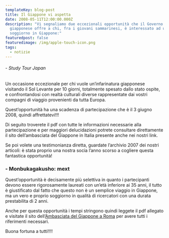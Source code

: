 ```yaml
---
templateKey: blog-post
title: Il Giappone vi aspetta
date: 2008-05-11T12:00:00.000Z
description: "Vi segnaliamo due eccezionali opportunità che il Governo
  giapponese offre a chi, fra i giovani sammarinesi, è interessato ad un
  soggiorno in Giappone:"
featuredpost: false
featuredimage: /img/apple-touch-icon.png
tags:
  - notizie
---
```


 ######  - Study Tour Japan 

 Un occasione eccezionale per chi vuole un’infarinatura giapponese visitando il Sol Levante per 10 giorni, totalmente spesato dallo stato ospite, e confrontandosi con realtà culturali diverse rappresentate dai vostri compagni di viaggio provenienti da tutta Europa. 

 Quest’opportunità ha una scadenza di partecipazione che è il 3 giugno 2008, quindi affrettatevi!!! 

 Di seguito troverete il pdf con tutte le informazioni necessarie alla partecipazione e per maggiori delucidazioni potrete consultare direttamente il sito dell’ambasciata del Giappone in Italia presente anche nei nostri link. 

 Se poi volete una testimonianza diretta, guardate l’archivio 2007 dei nostri articoli: è stata proprio una nostra socia l’anno scorso a cogliere questa fantastica opportunità! 

 ###  - Monbukagakusho: mext 

 Quest’opportunità è decisamente più selettiva in quanto i partecipanti devono essere rigorosamente laureati con un’età inferiore ai 35 anni, il tutto è giustificato dal fatto che questo non è un semplice viaggio in Giappone, ma un vero e proprio soggiorno in qualità di ricercatori con una durata prestabilita di 2 anni. 

 Anche per questa opportunità i tempi stringono quindi leggete il pdf allegato e visitate il sito dell’[Ambasciata del Giappone a Roma](http://www.it.emb-japan.go.jp/italiano/Cultura%20e%20opportunita/cultura&educazione_index.htm) per avere tutti i riferimenti necessari. 


Buona fortuna a tutti!!!!